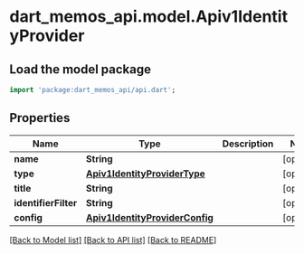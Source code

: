 # dart_memos_api.model.Apiv1IdentityProvider

## Load the model package
```dart
import 'package:dart_memos_api/api.dart';
```

## Properties
Name | Type | Description | Notes
------------ | ------------- | ------------- | -------------
**name** | **String** |  | [optional] 
**type** | [**Apiv1IdentityProviderType**](Apiv1IdentityProviderType.md) |  | [optional] 
**title** | **String** |  | [optional] 
**identifierFilter** | **String** |  | [optional] 
**config** | [**Apiv1IdentityProviderConfig**](Apiv1IdentityProviderConfig.md) |  | [optional] 

[[Back to Model list]](../README.md#documentation-for-models) [[Back to API list]](../README.md#documentation-for-api-endpoints) [[Back to README]](../README.md)



